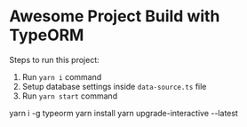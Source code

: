 # Awesome Project Build with TypeORM

Steps to run this project:

1. Run `yarn i` command
2. Setup database settings inside `data-source.ts` file
3. Run `yarn start` command

yarn i -g typeorm
yarn install
yarn upgrade-interactive --latest
